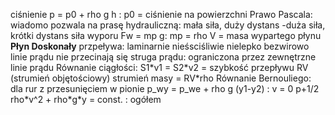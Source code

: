 ciśnienie p = p0 + rho g h : p0 = ciśnienie na powierzchni
Prawo Pascala: wiadomo
    pozwala na prasę hydrauliczną: mała siła, duży dystans -duża siła, krótki dystans
siła wyporu Fw = mp g: mp = rho V = masa wypartego płynu
**Płyn Doskonały** przpeływa:
    laminarnie
    nieśsciśliwie
    nielepko
	bezwirowo
linie prądu nie przecinają się
struga prądu: ograniczona przez zewnętrzne linie prądu
Równanie ciągłości:
    S1\*v1 = S2\*v2 = szybkość przepływu RV (strumień objętościowy)
    strumień masy = RV\*rho
Równanie Bernouliego: dla rur z przesunięciem w pionie
    p_wy = p_we + rho g (y1-y2) : v = 0
    p+1/2 rho\*v^2 + rho\*g\*y = const. : ogółem